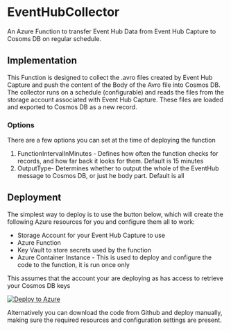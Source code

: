 # EventHubCollector

An Azure Function to transfer Event Hub Data from Event Hub Capture to Cosoms DB on regular schedule.

## Implementation

This Function is designed to collect the .avro files created by Event Hub Capture and push the content of the Body of the Avro file into Cosmos DB.
The collector runs on a schedule (configurable) and reads the files from the storage account associated with Event Hub Capture. These files are loaded and exported to Cosmos DB as a new record.

### Options
There are a few options you can set at the time of deploying the function
1. FunctionIntervalInMinutes - Defines how often the function checks for records, and how far back it looks for them. Default is 15 minutes
2. OutputType- Determines whether to output the whole of the EventHub message to Cosmos DB, or just he body part. Default is all

## Deployment

The simplest way to deploy is to use the button below, which will create the following Azure resources for you and configure them all to work:
* Storage Account for your Event Hub Capture to use
* Azure Function
* Key Vault to store secrets used by the function
* Azure Container Instance - This is used to deploy and configure the code to the function, it is run once only

This assumes that the account your are deploying as has access to retrieve your Cosmos DB keys

[![Deploy to Azure](https://azuredeploy.net/deploybutton.svg)](https://deploy.azure.com/?repository=https://github.com/sam-cogan/EventHubCollector)

Alternatively you can download the code from Github and deploy manually, making sure the required resources and configuration settings are present.